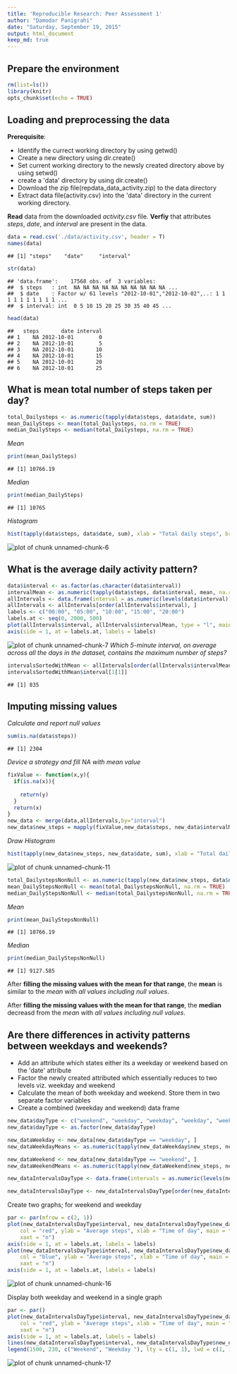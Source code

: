 ```yaml
---
title: 'Reproducible Research: Peer Assessment 1'
author: "Damodar Panigrahi"
date: "Saturday, September 19, 2015"
output: html_document
keep_md: true
---
```

## Prepare the environment

```r
rm(list=ls())
library(knitr)
opts_chunk$set(echo = TRUE)
```

## Loading and preprocessing the data
__Prerequisite__:
* Identify the currect working directory by using getwd()
* Create a new directory using dir.create()
* Set current working directory to the newsly created directory above by using setwd()
* create a 'data' directory by using dir.create()
* Download the zip file(repdata_data_activity.zip) to the data directory
* Extract data file(activity.csv) into the 'data' directory in the current working directory.

__Read__ data from the downloaded _activity.csv_ file.
__Verfiy__ that attributes _steps_, _date_, and _interval_ are present in the data.

```r
data = read.csv('./data/activity.csv', header = T)
names(data)
```

```
## [1] "steps"    "date"     "interval"
```

```r
str(data)
```

```
## 'data.frame':	17568 obs. of  3 variables:
##  $ steps   : int  NA NA NA NA NA NA NA NA NA NA ...
##  $ date    : Factor w/ 61 levels "2012-10-01","2012-10-02",..: 1 1 1 1 1 1 1 1 1 1 ...
##  $ interval: int  0 5 10 15 20 25 30 35 40 45 ...
```

```r
head(data)
```

```
##   steps       date interval
## 1    NA 2012-10-01        0
## 2    NA 2012-10-01        5
## 3    NA 2012-10-01       10
## 4    NA 2012-10-01       15
## 5    NA 2012-10-01       20
## 6    NA 2012-10-01       25
```

## What is mean total number of steps taken per day?

```r
total_Dailysteps <- as.numeric(tapply(data$steps, data$date, sum))
mean_DailySteps <- mean(total_Dailysteps, na.rm = TRUE)
median_DailySteps <- median(total_Dailysteps, na.rm = TRUE)
```
_Mean_

```r
print(mean_DailySteps)
```

```
## [1] 10766.19
```
_Median_

```r
print(median_DailySteps)
```

```
## [1] 10765
```
_Histogram_

```r
hist(tapply(data$steps, data$date, sum), xlab = "Total daily steps", breaks = 20, main = "Total of steps taken per day")
```

![plot of chunk unnamed-chunk-6](figure/unnamed-chunk-6-1.png) 

## What is the average daily activity pattern?

```r
data$interval <- as.factor(as.character(data$interval))
intervalMean <- as.numeric(tapply(data$steps, data$interval, mean, na.rm = TRUE))
allIntervals <- data.frame(interval = as.numeric(levels(data$interval)), intervalMean)
allIntervals <- allIntervals[order(allIntervals$interval), ]
labels <- c("00:00", "05:00", "10:00", "15:00", "20:00")
labels.at <- seq(0, 2000, 500)
plot(allIntervals$interval, allIntervals$intervalMean, type = "l", main = "Average steps 5-minute interval", ylab = "Average steps", xlab = "Time of day", xaxt = "n")
axis(side = 1, at = labels.at, labels = labels)
```

![plot of chunk unnamed-chunk-7](figure/unnamed-chunk-7-1.png) 
_Which 5-minute interval, on average across all the days in the dataset, contains the maximum number of steps?_

```r
intervalsSortedWithMean <- allIntervals[order(allIntervals$intervalMean, decreasing = TRUE), ]
intervalsSortedWithMean$interval[1[1]]
```

```
## [1] 835
```

## Imputing missing values
_Calculate and report null values_

```r
sum(is.na(data$steps))
```

```
## [1] 2304
```
_Device a strategy and fill NA with mean value_

```r
fixValue <- function(x,y){
  if(is.na(x)){
    
    return(y)
  }
  return(x)
}
new_data <- merge(data,allIntervals,by="interval")
new_data$new_steps = mapply(fixValue,new_data$steps, new_data$intervalMean)
```

_Draw Histogram_

```r
hist(tapply(new_data$new_steps, new_data$date, sum), xlab = "Total daily steps", breaks = 20, main = "Total of steps taken per day")
```

![plot of chunk unnamed-chunk-11](figure/unnamed-chunk-11-1.png) 


```r
total_DailystepsNonNull <- as.numeric(tapply(new_data$new_steps, data$date, sum))
mean_DailyStepsNonNull <- mean(total_DailystepsNonNull, na.rm = TRUE)
median_DailyStepsNonNull <- median(total_DailystepsNonNull, na.rm = TRUE)
```
_Mean_

```r
print(mean_DailyStepsNonNull)
```

```
## [1] 10766.19
```
_Median_

```r
print(median_DailyStepsNonNull)
```

```
## [1] 9127.585
```

After **filling the missing values with the mean for that range**, the **mean** is similar to the _mean_ with _all values including null values_.

After **filling the missing values with the mean for that range**, the **median** decreasd from the _mean_ with _all values including null values_.

## Are there differences in activity patterns between weekdays and weekends?
* Add an attribute which states either its a weekday or weekend based on the 'date' attribute
* Factor the newly created attributed which essentially reduces to two levels viz. weekday and weekend
* Calculate the mean of both weekday and weekend. Store them in two separate factor variables
* Create a combined (weekday and weekend) data frame 

```r
new_data$dayType <- c("weekend", "weekday", "weekday", "weekday", "weekday", "weekday", "weekend")[as.POSIXlt(new_data$date)$wday + 1]
new_data$dayType <- as.factor(new_data$dayType)

new_dataWeekday <- new_data[new_data$dayType == "weekday", ]
new_dataWeekdayMeans <- as.numeric(tapply(new_dataWeekday$new_steps, new_dataWeekday$interval, mean))

new_dataWeekend <- new_data[new_data$dayType == "weekend", ]
new_dataWeekendMeans <- as.numeric(tapply(new_dataWeekend$new_steps, new_dataWeekend$interval, mean))

new_dataIntervalsDayType <- data.frame(intervals = as.numeric(levels(new_data$interval)), new_dataWeekdayMeans, new_dataWeekendMeans)

new_dataIntervalsDayType <- new_dataIntervalsDayType[order(new_dataIntervalsDayType$interval), ]
```
Create two graphs; for weekend and weekday

```r
par <- par(mfrow = c(2, 1))
plot(new_dataIntervalsDayType$interval, new_dataIntervalsDayType$new_dataWeekdayMeans, type = "l", 
    col = "red", ylab = "Average steps", xlab = "Time of day", main = "Average steps 5-minute interval at weekday", 
    xaxt = "n")
axis(side = 1, at = labels.at, labels = labels)
plot(new_dataIntervalsDayType$interval, new_dataIntervalsDayType$new_dataWeekendMeans, type = "l", 
    col = "blue", ylab = "Average steps", xlab = "Time of day", main = "Average steps 5-minute interval at weekend", 
    xaxt = "n")
axis(side = 1, at = labels.at, labels = labels)
```

![plot of chunk unnamed-chunk-16](figure/unnamed-chunk-16-1.png) 


Display both weekday and weekend in a single graph

```r
par <- par()
plot(new_dataIntervalsDayType$interval, new_dataIntervalsDayType$new_dataWeekdayMeans, type = "l", 
    col = "red", ylab = "Average steps", xlab = "Time of day", main = "Comparison between weekday and weekend", 
    xaxt = "n")
axis(side = 1, at = labels.at, labels = labels)
lines(new_dataIntervalsDayType$interval, new_dataIntervalsDayType$new_dataWeekendMeans, type = "l", col = "blue")
legend(1500, 230, c("Weekend", "Weekday "), lty = c(1, 1), lwd = c(1, 1), col = c("blue", "red"))
```

![plot of chunk unnamed-chunk-17](figure/unnamed-chunk-17-1.png) 
